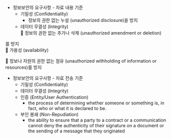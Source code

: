 * 정보보안의 요구사항 - 자료 내용 기준
	* 기밀성 (Confidentiality)  
		* 정보의 권한 없는 누설 (unauthorized disclosure)을 방지
	* 데이터 무결성 (Integrity)  
 정보의 권한 없는 추가나 삭제 (unauthorized amendment or deletion)

를 방지  
 가용성 (availability)

 정보나 자원의 권한 없는 점유 (unauthorized withholding of information or resources)를 방지
* 정보보안의 요구사항 - 자료 전송 기준
	* 기밀성 (Confidentiality)
	* 데이터 무결성 (Integrity)
	* 인증 (Entity/User Authentication)  
		* the process of determining whether someone or something is, in fact, who or what it is declared to be.  
	* 부인 봉쇄 (Non-Repudiation)
		* the ability to ensure that a party to a contract or a communication cannot deny the authenticity of their signature on a document or the sending of a message that they originated